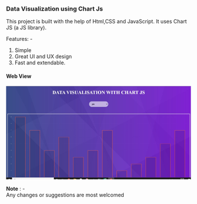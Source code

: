 ### **Data Visualization using Chart Js**

This project is built with the help of Html,CSS and JavaScript. It uses Chart JS (a JS library). 

Features: - 
1. Simple
2. Great UI and UX design
3. Fast and extendable.

#### Web View
<img src="datavisual.JPG" alt="preview">

**Note** : - <br>
Any changes or suggestions are most welcomed